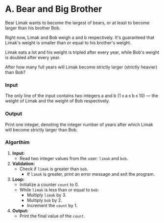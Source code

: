 # A. Bear and Big Brother


Bear Limak wants to become the largest of bears, or at least to become larger than his brother Bob.

Right now, Limak and Bob weigh a and b respectively. It's guaranteed that Limak's weight is smaller than or equal to his brother's weight.

Limak eats a lot and his weight is tripled after every year, while Bob's weight is doubled after every year.

After how many full years will Limak become strictly larger (strictly heavier) than Bob?

### Input

The only line of the input contains two integers a and b (1 ≤ a ≤ b ≤ 10) — the weight of Limak and the weight of Bob respectively.

### Output

Print one integer, denoting the integer number of years after which Limak will become strictly larger than Bob.

### Algorthim

1. **Input:**
    - Read two integer values from the user: `limak` and `bob`.
2. **Validation:**
    - Check if `limak` is greater than `bob`.
        - If `limak` is greater, print an error message and exit the program.
3. **Loop:**
    - Initialize a counter `count` to 0.
    - While `limak` is less than or equal to `bob`:
        - Multiply `limak` by 3.
        - Multiply `bob` by 2.
        - Increment the `count` by 1.
4. **Output:**
    - Print the final value of the `count`.
